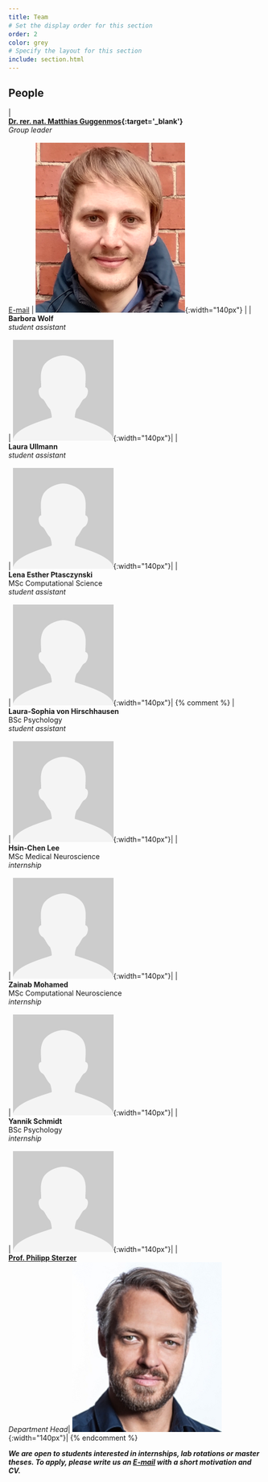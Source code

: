 ```yaml
---
title: Team
# Set the display order for this section
order: 2
color: grey
# Specify the layout for this section
include: section.html
---
```

## People

| <br>**[Dr. rer. nat. Matthias Guggenmos](https://psychiatrie-psychotherapie.charite.de/en/metas/person_detail/person/address_detail/guggenmos/){:target='\_blank'}**<br>_Group leader_<br><br>[E-mail](mailto:matthias.guggenmos@health-and-medical-university.de) | ![Matthias Guggenmos](images/matthias.png){:width="140px"} |
| <br>**Barbora Wolf**<br>_student assistant_<br><br>| ![Barbora Wolf](images/placeholder.png){:width="140px"}|
| <br>**Laura Ullmann**<br>_student assistant_<br><br>| ![Laura Ullmann](images/placeholder.png){:width="140px"}|
| <br>**Lena Esther Ptasczynski**<br>MSc Computational Science<br>_student assistant_<br><br>| ![Lena Esther Ptasczynski](images/placeholder.png){:width="140px"}|
{% comment %}
| <br>**Laura-Sophia von Hirschhausen**<br>BSc Psychology<br>_student assistant_<br><br>| ![Laura-Sophia von Hirschhausen](images/placeholder.png){:width="140px"}|
| <br>**Hsin-Chen Lee**<br>MSc Medical Neuroscience<br>_internship_<br><br>| ![Hsin-Chen Lee](images/placeholder.png){:width="140px"}|
| <br>**Zainab Mohamed**<br>MSc Computational Neuroscience<br>_internship_<br><br>| ![Zainab Mohamed](images/placeholder.png){:width="140px"}|
| <br>**Yannik Schmidt**<br>BSc Psychology<br>_internship_<br><br>| ![Yannik Schmidt](images/placeholder.png){:width="140px"}|
| <br>**[Prof. Philipp Sterzer](https://psychiatrie-psychotherapie.charite.de/en/metas/person_detail/person/address_detail/sterzer/)**<br>_Department Head_| ![Philipp Sterzer](images/philipp.png){:width="140px"}|
{% endcomment %}

***We are open to students interested in internships, lab rotations or master theses. To apply, please write us an [E-mail](mailto:matthias.guggenmos@health-and-medical-university.de) with a short motivation and CV.***
